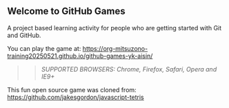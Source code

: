 ## Welcome to GitHub Games

A project based learning activity for people who are getting started with Git and GitHub.

You can play the game at: https://org-mitsuzono-training20250521.github.io/github-games-yk-aisin/

>> _*SUPPORTED BROWSERS*: Chrome, Firefox, Safari, Opera and IE9+_

This fun open source game was cloned from: https://github.com/jakesgordon/javascript-tetris
